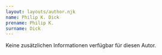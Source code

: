 ```yaml
---
layout: layouts/author.njk
name: Philip K. Dick
prename: Philip K.
surname: Dick
---
```

Keine zusätzlichen Informationen verfügbar für diesen Autor.
